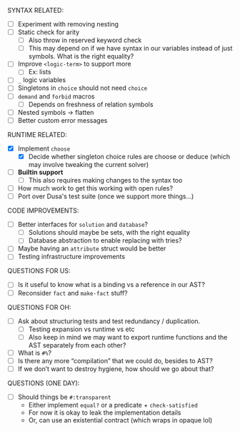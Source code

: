 SYNTAX RELATED:
- [ ] Experiment with removing nesting
- [ ] Static check for arity
  - [ ] Also throw in reserved keyword check
  - [ ] This may depend on if we have syntax in our variables
        instead of just symbols. What is the right equality?
- [ ] Improve `<logic-term>` to support more
  - [ ] Ex: lists
- [ ] `_` logic variables
- [ ] Singletons in `choice` should not need `choice`
- [ ] `demand` and `forbid` macros
  - [ ] Depends on freshness of relation symbols
- [ ] Nested symbols -> flatten
- [ ] Better custom error messages

RUNTIME RELATED:
- [x] Implement `choose`
  - [x] Decide whether singleton choice rules are choose or deduce
        (which may involve tweaking the current solver)
- [ ] **Builtin support**
  - [ ] This also requires making changes to the syntax too
- [ ] How much work to get this working with open rules?
- [ ] Port over Dusa's test suite (once we support more things...)

CODE IMPROVEMENTS:
- [ ] Better interfaces for `solution` and `database`?
  - [ ] Solutions should maybe be sets, with the right equality
  - [ ] Database abstraction to enable replacing with tries?
- [ ] Maybe having an `attribute` struct would be better
- [ ] Testing infrastructure improvements

QUESTIONS FOR US:
- [ ] Is it useful to know what is a binding vs a reference in our AST?
- [ ] Reconsider `fact` and `make-fact` stuff?

QUESTIONS FOR OH:
- [ ] Ask about structuring tests and test redundancy / duplication.
  - [ ] Testing expansion vs runtime vs etc
  - [ ] Also keep in mind we may want to export runtime functions
        and the AST separately from each other?
- [ ] What is `#%`?
- [ ] Is there any more “compilation” that we could do, besides to AST?
- [ ] If we don’t want to destroy hygiene, how should we go about that?

QUESTIONS (ONE DAY):
- [ ] Should things be `#:transparent`
  - Either implement `equal?` or a predicate + `check-satisfied`
  - For now it is okay to leak the implementation details
  - Or, can use an existential contract (which wraps in opaque lol)